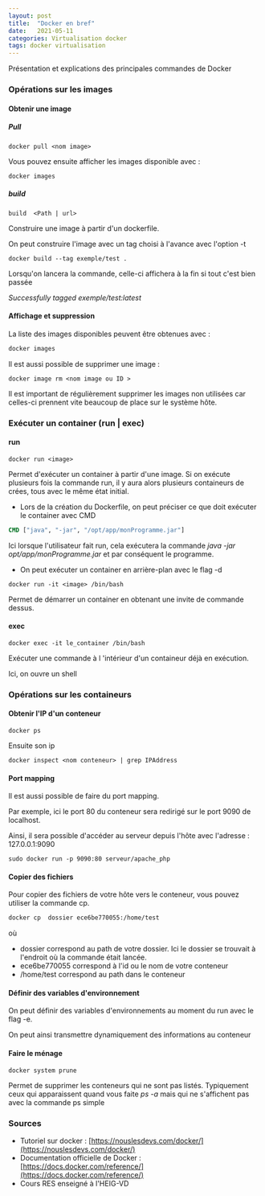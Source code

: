```yaml
---
layout: post
title:  "Docker en bref"
date:   2021-05-11
categories: Virtualisation docker
tags: docker virtualisation
---
```


Présentation et explications des principales commandes de Docker

### Opérations sur les images

#### Obtenir une image

##### Pull

```
docker pull <nom image>
```

Vous pouvez ensuite afficher les images disponible avec :

```
docker images
```

##### build

```
build  <Path | url>
```

Construire une image à partir d'un dockerfile. 

On peut construire l'image avec un tag choisi à l'avance avec l'option -t

```
docker build --tag exemple/test .
```

Lorsqu'on lancera la commande, celle-ci affichera à la fin si tout c'est bien passée

*Successfully tagged exemple/test:latest*

#### Affichage et suppression

La liste des images disponibles peuvent être obtenues avec :

```bash
docker images
```

Il est aussi possible de supprimer une image :

```
docker image rm <nom image ou ID >
```

Il est important de régulièrement supprimer les images non utilisées car celles-ci prennent vite beaucoup de place sur le système hôte.

### Exécuter un container (run | exec)

#### run

```
docker run <image>
```

Permet d'exécuter un container à partir d'une image. Si on exécute plusieurs fois la commande run, il y aura alors plusieurs containeurs de crées, tous avec le même état initial.

- Lors de la création du Dockerfile, on peut préciser ce que doit exécuter le container avec CMD

```dockerfile
CMD ["java", "-jar", "/opt/app/monProgramme.jar"]
```

Ici lorsque l'utilisateur fait run, cela exécutera la commande *java -jar opt/app/monProgramme.jar* et par conséquent le programme.

- On peut exécuter un container en arrière-plan avec le flag -d



```
docker run -it <image> /bin/bash
```

 Permet de démarrer un container en obtenant une  invite de commande dessus.

#### exec

```
docker exec -it le_container /bin/bash
```

Exécuter une commande  à l 'intérieur d'un containeur déjà en exécution.

Ici, on ouvre un shell



### Opérations sur les containeurs

#### Obtenir l'IP d'un conteneur 

```
docker ps
```

Ensuite son ip 

```
docker inspect <nom conteneur> | grep IPAddress
```

#### Port mapping

Il est aussi possible de faire du port mapping.

Par exemple, ici le port 80 du conteneur sera redirigé sur le port 9090 de localhost.

Ainsi, il sera possible d'accéder au serveur depuis l'hôte avec l'adresse : 127.0.0.1:9090

```
sudo docker run -p 9090:80 serveur/apache_php
```

#### Copier des fichiers

Pour copier des fichiers de votre hôte vers le conteneur, vous pouvez utiliser la commande cp.

```bash
docker cp  dossier ece6be770055:/home/test
```

où 

- dossier correspond au path de votre dossier. Ici le dossier se trouvait à l'endroit où la commande était lancée.
- ece6be770055 correspond à l'id ou le nom de votre conteneur
- /home/test correspond au path dans le conteneur

#### Définir des variables d'environnement

On peut définir des variables d'environnements au moment du run avec le flag -e.

On peut ainsi transmettre dynamiquement des informations au conteneur



#### Faire le ménage

```
docker system prune
```

Permet de supprimer les conteneurs qui ne sont pas listés. Typiquement ceux qui apparaissent quand vous faite *ps -a* mais qui ne s'affichent pas avec la commande ps simple

### Sources

- Tutoriel sur docker : [https://nouslesdevs.com/docker/](https://nouslesdevs.com/docker/)
- Documentation officielle de Docker : [https://docs.docker.com/reference/](https://docs.docker.com/reference/)
- Cours RES enseigné à l'HEIG-VD